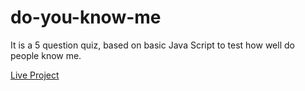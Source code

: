 # do-you-know-me
It is a 5 question quiz, based on basic Java Script to test how well do people know me.

[Live Project](https://replit.com/@pnchinmay/do-you-know-me?embed=1&output=1)
